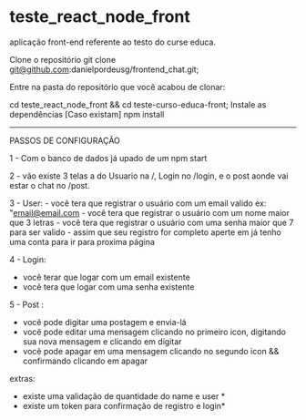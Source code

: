 # teste_react_node_front
aplicação front-end referente ao testo do curse educa.

Clone o repositório
git clone git@github.com:danielpordeusg/frontend_chat.git;

Entre na pasta do repositório que você acabou de clonar:

cd teste_react_node_front && cd teste-curso-educa-front;
Instale as dependências [Caso existam]
npm install

------------------------------------------------------------------------
PASSOS DE CONFIGURAÇÃO 

1 - Com o banco de dados já upado de um npm start

2 - vão existe 3 telas a do Usuario na /, Login no /login, e o post aonde vai estar o chat no /post.

3 - User: 
    - vocẽ tera que registrar o usuário com um email valido ex: "email@email.com 
    - vocẽ tera que registrar o usuário com um nome maior que 3 letras
    - vocẽ tera que registrar o usuário com uma senha maior que 7 para ser valido
    - assim que seu registro for completo aperte em já tenho uma conta para ir para proxima página
    
4 - Login:
  - vocẽ terar que logar com um email existente
  - vocẽ tera que logar com uma senha existente
  
5 - Post :
  - vocẽ pode digitar uma postagem e envia-lá
  - vocẽ pode editar uma mensagem clicando no primeiro icon, digitando sua nova mensagem e clicando em digitar
  - vocẽ pode apagar em uma mensagem clicando no segundo icon && confirmando clicando em apagar
  
  extras: 
  * existe uma validação de quantidade do name e user *
  * existe um token para confirmação de registro e login*

